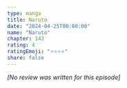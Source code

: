 ```yaml
---
type: manga
title: Naruto
date: "2024-04-25T00:00:00"
name: "Naruto"
chapter: 143
rating: 4
ratingEmoji: "⭐️⭐️⭐️⭐️"
share: false
---
```


_[No review was written for this episode]_